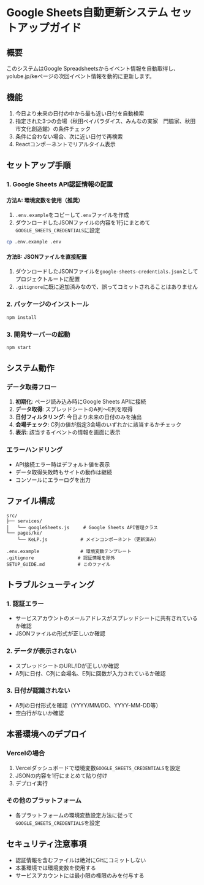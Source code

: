 # Google Sheets自動更新システム セットアップガイド

## 概要
このシステムはGoogle Spreadsheetsからイベント情報を自動取得し、yolube.jp/keページの次回イベント情報を動的に更新します。

## 機能
1. 今日より未来の日付の中から最も近い日付を自動検索
2. 指定された3つの会場（秋田ベイパラダイス、みんなの実家　門脇家、秋田市文化創造館）の条件チェック
3. 条件に合わない場合、次に近い日付で再検索
4. Reactコンポーネントでリアルタイム表示

## セットアップ手順

### 1. Google Sheets API認証情報の配置

#### 方法A: 環境変数を使用（推奨）
1. `.env.example`をコピーして`.env`ファイルを作成
2. ダウンロードしたJSONファイルの内容を1行にまとめて`GOOGLE_SHEETS_CREDENTIALS`に設定

```bash
cp .env.example .env
```

#### 方法B: JSONファイルを直接配置
1. ダウンロードしたJSONファイルを`google-sheets-credentials.json`としてプロジェクトルートに配置
2. `.gitignore`に既に追加済みなので、誤ってコミットされることはありません

### 2. パッケージのインストール
```bash
npm install
```

### 3. 開発サーバーの起動
```bash
npm start
```

## システム動作

### データ取得フロー
1. **初期化**: ページ読み込み時にGoogle Sheets APIに接続
2. **データ取得**: スプレッドシートのA列〜E列を取得
3. **日付フィルタリング**: 今日より未来の日付のみを抽出
4. **会場チェック**: C列の値が指定3会場のいずれかに該当するかチェック
5. **表示**: 該当するイベントの情報を画面に表示

### エラーハンドリング
- API接続エラー時はデフォルト値を表示
- データ取得失敗時もサイトの動作は継続
- コンソールにエラーログを出力

## ファイル構成
```
src/
├── services/
│   └── googleSheets.js     # Google Sheets API管理クラス
└── pages/ke/
    └── KeLP.js            # メインコンポーネント（更新済み）

.env.example               # 環境変数テンプレート
.gitignore                # 認証情報を除外
SETUP_GUIDE.md            # このファイル
```

## トラブルシューティング

### 1. 認証エラー
- サービスアカウントのメールアドレスがスプレッドシートに共有されているか確認
- JSONファイルの形式が正しいか確認

### 2. データが表示されない
- スプレッドシートのURL/IDが正しいか確認
- A列に日付、C列に会場名、E列に回数が入力されているか確認

### 3. 日付が認識されない
- A列の日付形式を確認（YYYY/MM/DD、YYYY-MM-DD等）
- 空白行がないか確認

## 本番環境へのデプロイ

### Vercelの場合
1. Vercelダッシュボードで環境変数`GOOGLE_SHEETS_CREDENTIALS`を設定
2. JSONの内容を1行にまとめて貼り付け
3. デプロイ実行

### その他のプラットフォーム
- 各プラットフォームの環境変数設定方法に従って`GOOGLE_SHEETS_CREDENTIALS`を設定

## セキュリティ注意事項
- 認証情報を含むファイルは絶対にGitにコミットしない
- 本番環境では環境変数を使用する
- サービスアカウントには最小限の権限のみを付与する